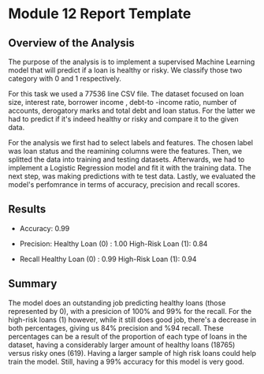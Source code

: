 # Module 12 Report Template

## Overview of the Analysis

The purpose of the analysis is to implement a supervised Machine Learning model that will predict if a loan is healthy or risky. We classify those two category with 0 and 1 respectively.


For this task we used a 77536 line CSV file. The dataset focused on loan size, interest rate, borrower income , debt-to -income ratio, number of accounts, derogatory marks and total debt and loan status. For the latter we had to predict if it's indeed healthy or risky and compare it to the given data.


For the analysis we first had to select labels and features. The chosen label was loan status  and the reamining columns were the features. Then, we splitted the data into training and testing datasets.
Afterwards, we had to implement a Logistic Regression model and fit it with the training data. The next step, was making predictions with te test data.
Lastly, we evaluated the model's perfomrance in terms of accuracy, precision and recall scores.



## Results

- Accuracy: 0.99

- Precision:
    Healthy Loan (0)  : 1.00
    High-Risk Loan (1): 0.84

- Recall
    Healthy Loan (0)  : 0.99
    High-Risk Loan (1): 0.94


## Summary

The model does an outstanding job predicting healthy loans (those represented by 0), with a presicion of 100% and 99% for the recall.
For the high-risk loans (1) however, while it still does good job, there's a decrease in both percentages, giving us 84% precision and %94 recall. These percentages can be a result of the proportion of each type of loans in the dataset, having a considerably larger amount of healthy loans (18765) versus risky ones (619). Having a larger sample of high risk loans could help train the model. Still, having a 99% accuracy for this model is very good. 

